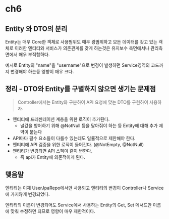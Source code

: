 # ch6

## Entity 와 DTO의 분리

Entity는 매우 Core한 객체로 사용범위도 매우 광범위하고 모든 데이터를 갖고 있는 객체로 이러한 엔티티와 서비스가 의존관계를 갖게 하는것은 유지보수 측면에서나 관리측면에서 매우 부적합하다.

예시로 Entity의 "name"을 "username"으로 변경이 발생하면 Service영역의 코드까지 변경해야 하는등 영향이 매우 크다.

## 정리 - DTO와 Entity를 구별하지 않으면 생기는 문제점

> Controller에서는 Entity와 구분하여 API 요청에 맞는 DTO를 구현하여 사용하자.

- 엔티티에 프레젠테이션 계층을 위한 로직이 추가된다.
  - 널값을 방어하기 위해 @NotNull 등을 달아줘야 하는 등 Entity에 대해 추가 제약이 붙는다
- API마다 필수 요소들이 다를수 있는데도 일률적으로 제한해야 한다.
- 엔티티에 API 검증을 위한 로직이 들어간다. (@NotEmpty, @NotNull)
- 엔티티가 변경되면 API 스펙이 같이 변한다.
  - 즉 api가 Entity에 의존적이게 된다.

## 맺음말

엔티티는 이제 UserJpaRepo에서만 사용되고 엔티티의 변경이 Controller나 Service에 가지않게 변경되었다.

엔티티의 이름이 변경되어도 Service에서 사용하는 Entity의 Get, Set 메서드만 이름에 맞춰 수정하면 되므로 영향이 매우 제한적이다.
